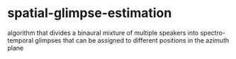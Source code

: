 # spatial-glimpse-estimation
algorithm that divides a binaural mixture of multiple speakers into spectro-temporal glimpses that can be assigned to different positions in the azimuth plane
